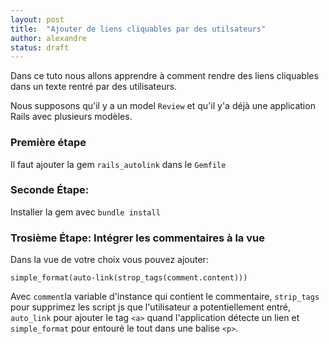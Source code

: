 ```yaml
---
layout: post
title:  "Ajouter de liens cliquables par des utilsateurs"
author: alexandre
status: draft
---
```


Dans ce tuto nous allons apprendre à comment rendre des liens cliquables dans un texte rentré par des utilisateurs.

Nous supposons qu'il y a un model `Review` et qu'il y'a déjà une application Rails avec plusieurs modèles.

### Première étape

Il faut ajouter la gem `rails_autolink` dans le `Gemfile`

### Seconde Étape: 

Installer la gem avec `bundle install`

### Trosième Étape: Intégrer les commentaires à la vue

Dans la vue de votre choix vous pouvez ajouter:

`simple_format(auto-link(strop_tags(comment.content)))`

Avec `comment`la variable d'instance qui contient le commentaire, `strip_tags` pour supprimez les script js que l'utilisateur a potentiellement entré, `auto_link` pour ajouter le tag `<a>` quand l'application détecte un lien et `simple_format` pour entouré le tout dans une balise `<p>`.
